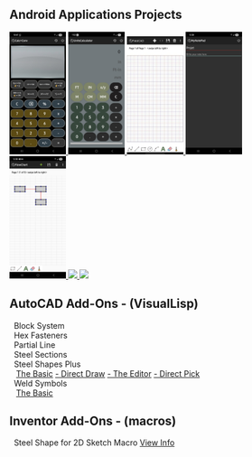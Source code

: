## **Android Applications Projects**

<p float="left">
  <a href="https://michelvilleneuve.github.io/CalcConv/">
    <img src="Images/CalcConv.jpg" width="100"/>
  </a>
  <a href="#">
    <img src="Images/UnitsCalculator.jpg" width="100"/>
  </a>
  <a href="#">
    <img src="Images/FieldCAD.jpg" width="100"/>
  </a>
  <a href="#">
    <img src="Images/NotePad.jpg" width="100"/>
  </a>
  <a href="#">
    <img src="Images/FlowChart.jpg" width="100"/>
  </a>
  <a href="#">
    <img src="https://michelvilleneuve.github.io/CalcConv/CalcConv.jpg" width="100"/>
  </a>
  <a href="#">
    <img src="https://michelvilleneuve.github.io/CalcConv/CalcConv.jpg" width="100"/>
  </a>
</p>



## **AutoCAD Add-Ons** - (VisualLisp)
&nbsp; Block System  
&nbsp; Hex Fasteners  
&nbsp; Partial Line  
&nbsp; Steel Sections  
&nbsp; Steel Shapes Plus  
&nbsp;&nbsp; [The Basic](https://addcom.github.io/Structural-Steel-Shape/) [- Direct Draw](https://addcom.github.io/Steel-Shape-Plus-Direct-Draw/) [- The Editor](https://addcom.github.io/Steel-Shape-Plus-Editor/) [- Direct Pick](https://addcom.github.io/Steel-Shape-Plus-Direct-Pick/)  
&nbsp; Weld Symbols  
&nbsp;&nbsp; [The Basic](https://addcom.github.io/WeldSymbols/)  

## **Inventor Add-Ons** - (macros)  
&nbsp; Steel Shape for 2D Sketch Macro [View Info](https://inventor-add-on.github.io/SteelShape-Macro/)  
